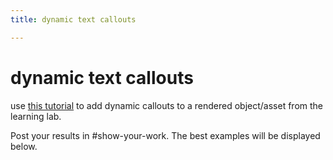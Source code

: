 ```yaml
---
title: dynamic text callouts

---
```


# dynamic text callouts


use [this tutorial](https://lesterbanks.com/2023/04/how-to-create-dynamic-text-callouts-with-geometry-nodes-in-blender/) to add dynamic callouts to a rendered object/asset from the learning lab. 

Post your results in #show-your-work. The best examples will be displayed below. 